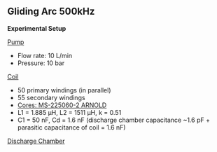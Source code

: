 ## Gliding Arc 500kHz

**Experimental Setup**

[Pump](https://www.amazon.de/-/en/dp/B0DDK7QR6L?ref=ppx_yo2ov_dt_b_fed_asin_title)  
- Flow rate: 10 L/min  
- Pressure: 10 bar  

[Coil](/power_electronics/transformer)  
- 50 primary windings (in parallel)  
- 55 secondary windings  
- [Cores: MS-225060-2 ARNOLD](https://www.tme.eu/en/details/ms-225060-2/ring-ferrites/arnold/)  
- L1 = 1.885 μH, L2 = 1511 μH, k = 0.51  
- C1 = 50 nF, Cd = 1.6 nF (discharge chamber capacitance ~1.6 pF + parasitic capacitance of coil = 1.6 nF)  

[Discharge Chamber](/discharge_chambers/gliding_arc)
